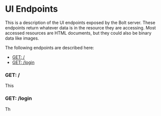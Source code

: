 # UI Endpoints

This is a description of the UI endpoints exposed by the Bolt server. These endpoints return whatever data is in the resource they are accessing. Most accessed resources are HTML documents, but they could also be binary data like images.

The following endpoints are described here:

* [GET: \/](#get-)
* [GET: \/login](#get-login)

### GET: \/

This

### GET: \/login

Th

